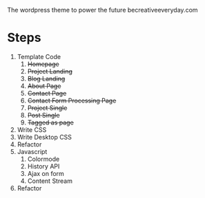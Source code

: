 The wordpress theme to power the future becreativeeveryday.com

# Steps
1. Template Code  
    1. ~~Homepage~~
    2. ~~Project Landing~~
    3. ~~Blog Landing~~
    4. ~~About Page~~
    5. ~~Contact Page~~
    5. ~~Contact Form Processing Page~~
    6. ~~Project Single~~
    7. ~~Post Single~~
    8. ~~Tagged as page~~
2. Write CSS
2. Write Desktop CSS
3. Refactor
4. Javascript
    1. Colormode
    2. History API
    3. Ajax on form
    4. Content Stream
5. Refactor
